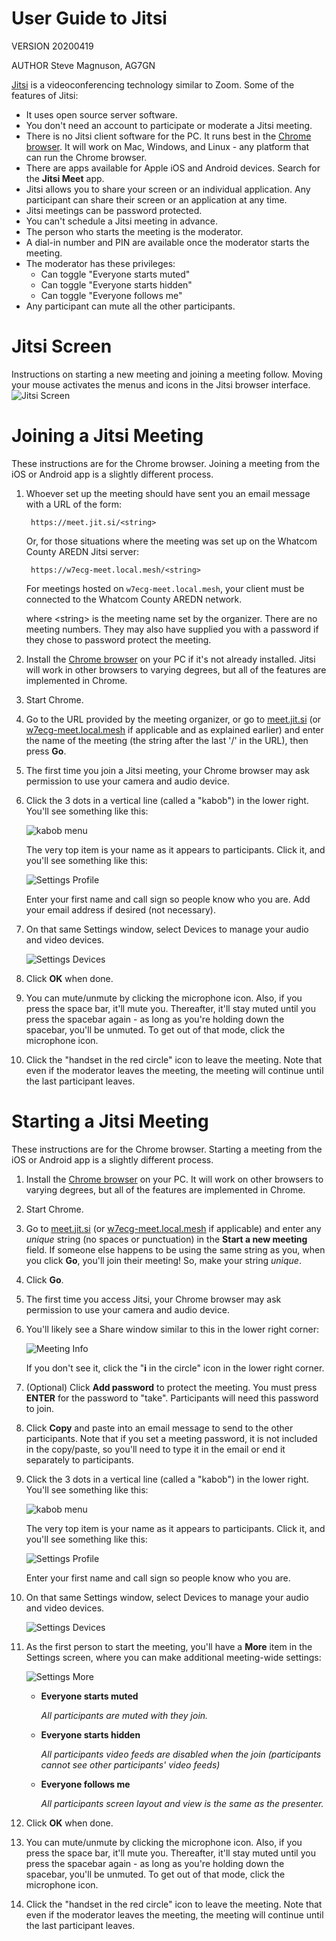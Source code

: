 # User Guide to Jitsi

VERSION 20200419

AUTHOR Steve Magnuson, AG7GN

[Jitsi](https://jitsi.org) is a videoconferencing technology similar to Zoom.  Some of the features of Jitsi:

- It uses open source server software.
- You don't need an account to participate or moderate a Jitsi meeting.
- There is no Jitsi client software for the PC.  It runs best in the [Chrome browser](https://www.google.com/chrome/index.html).  It will work on Mac, Windows, and Linux - any platform that can run the Chrome browser.
- There are apps available for Apple iOS and Android devices.  Search for the __Jitsi Meet__ app.
- Jitsi allows you to share your screen or an individual application.  Any participant can share their screen or an application at any time.
- Jitsi meetings can be password protected.
- You can't schedule a Jitsi meeting in advance.
- The person who starts the meeting is the moderator.
- A dial-in number and PIN are available once the moderator starts the meeting.
- The moderator has these privileges: 
	- Can toggle "Everyone starts muted"
	- Can toggle "Everyone starts hidden"
	- Can toggle "Everyone follows me"
- Any participant can mute all the other participants.

# Jitsi Screen

Instructions on starting a new meeting and joining a meeting follow.  Moving your mouse activates the menus and icons in the Jitsi browser interface.  
![Jitsi Screen](img/jitsi-screen.png)

# Joining a Jitsi Meeting

These instructions are for the Chrome browser.  Joining a meeting from the iOS or Android app is a slightly different process.

1. Whoever set up the meeting should have sent you an email message with a URL of the form:

		https://meet.jit.si/<string>
		
	Or, for those situations where the meeting was set up on the Whatcom County AREDN Jitsi server:
	
		https://w7ecg-meet.local.mesh/<string>
		
	For meetings hosted on `w7ecg-meet.local.mesh`, your client must be connected to the Whatcom County AREDN network.
		
	where \<string\> is the meeting name set by the organizer.  There are no meeting numbers.  They may also have supplied you with a password if they chose to password protect the meeting.

1. Install the [Chrome browser](https://www.google.com/chrome/index.html) on your PC if it's not already installed.  Jitsi will work in other browsers to varying degrees, but all of the features are implemented in Chrome.

1. Start Chrome.

1. Go to the URL provided by the meeting organizer, or go to [meet.jit.si](https://meet.jit.si) (or [w7ecg-meet.local.mesh](https://w7ecg-meet.local.mesh) if applicable and as explained earlier) and enter the name of the meeting (the string after the last '/' in the URL), then press __Go__.

1. The first time you join a Jitsi meeting, your Chrome browser may ask permission to use your camera and audio device.

1. Click the 3 dots in a vertical line (called a "kabob") in the lower right.  You'll see something like this:

	![kabob menu](img/jitsi2.png)

	The very top item is your name as it appears to participants.  Click it, and you'll see something like this:
	
	![Settings Profile](img/jitsi3.png)
	
	Enter your first name and call sign so people know who you are.  Add your email address if desired (not necessary).
	
1. On that same Settings window, select Devices to manage your audio and video devices.

	![Settings Devices](img/jitsi4.png)
	
1. Click __OK__ when done.

1. You can mute/unmute by clicking the microphone icon.  Also, if you press the space bar, it'll mute you.  Thereafter, it'll stay muted until you press the spacebar again - as long as you're holding down the spacebar, you'll be unmuted.  To get out of that mode, click the microphone icon.

1. Click the "handset in the red circle" icon to leave the meeting.  Note that even if the moderator leaves the meeting, the meeting will continue until the last participant leaves.

# Starting a Jitsi Meeting

These instructions are for the Chrome browser.  Starting a meeting from the iOS or Android app is a slightly different process.

1. Install the [Chrome browser](https://www.google.com/chrome/index.html) on your PC.  It will work on other browsers to varying degrees, but all of the features are implemented in Chrome.

1. Start Chrome.

1. Go to [meet.jit.si](https://meet.jit.si) (or [w7ecg-meet.local.mesh](https://w7ecg-meet.local.mesh) if applicable) and enter any *unique* string (no spaces or punctuation) in the __Start a new meeting__ field.  If someone else happens to be using the same string as you, when you click __Go__, you'll join their meeting!  So, make your string *unique*.

1. Click __Go__.

1. The first time you access Jitsi, your Chrome browser may ask permission to use your camera and audio device.

1. You'll likely see a Share window similar to this in the lower right corner:

	![Meeting Info](img/jitsi1.png)

	If you don't see it, click the "__i__ in the circle" icon in the lower right corner. 
	
1. (Optional) Click __Add password__ to protect the meeting.  You must press __ENTER__ for the password to "take".  Participants will need this password to join.

1. Click __Copy__ and paste into an email message to send to the other participants.  Note that if you set a meeting password, it is not included in the copy/paste, so you'll need to type it in the email or end it separately to participants.

1. Click the 3 dots in a vertical line (called a "kabob") in the lower right.  You'll see something like this:

	![kabob menu](img/jitsi2.png)

	The very top item is your name as it appears to participants.  Click it, and you'll see something like this:
	
	![Settings Profile](img/jitsi3.png)
	
	Enter your first name and call sign so people know who you are.
	
1. On that same Settings window, select Devices to manage your audio and video devices.

	![Settings Devices](img/jitsi4.png)
	
1. As the first person to start the meeting, you'll have a __More__ item in the Settings screen, where you can make additional meeting-wide settings:

	![Settings More](img/jitsi5.png)
	
	- __Everyone starts muted__
		
		*All participants are muted with they join.*
	- __Everyone starts hidden__
		
		*All participants video feeds are disabled when the join (participants cannot see other participants' video feeds)*
	- __Everyone follows me__
		
		*All participants screen layout and view is the same as the presenter.*
		
1. Click __OK__ when done.

1. You can mute/unmute by clicking the microphone icon.  Also, if you press the space bar, it'll mute you.  Thereafter, it'll stay muted until you press the spacebar again - as long as you're holding down the spacebar, you'll be unmuted.  To get out of that mode, click the microphone icon.

1. Click the "handset in the red circle" icon to leave the meeting.  Note that even if the moderator leaves the meeting, the meeting will continue until the last participant leaves.



